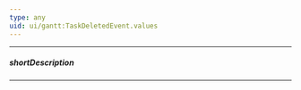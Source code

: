 ```yaml
---
type: any
uid: ui/gantt:TaskDeletedEvent.values
---
```

---
##### shortDescription
<!-- Description goes here -->

---
<!-- Description goes here -->